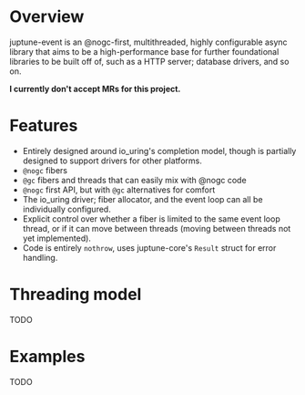 # Overview

juptune-event is an @nogc-first, multithreaded, highly configurable async library that aims to be a high-performance base for further foundational libraries to be built off of, such as a HTTP server; database drivers, and so on.

**I currently don't accept MRs for this project.**

# Features

* Entirely designed around io_uring's completion model, though is partially designed to support drivers for other platforms.
* `@nogc` fibers
* `@gc` fibers and threads that can easily mix with @nogc code
* `@nogc` first API, but with `@gc` alternatives for comfort
* The io_uring driver; fiber allocator, and the event loop can all be individually configured.
* Explicit control over whether a fiber is limited to the same event loop thread, or if it can move between threads (moving between threads not yet implemented).
* Code is entirely `nothrow`, uses juptune-core's `Result` struct for error handling.

# Threading model

TODO

# Examples

TODO